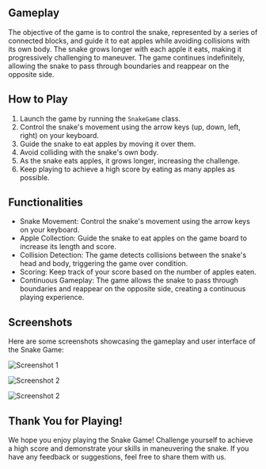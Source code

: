 ## Gameplay

The objective of the game is to control the snake, represented by a series of connected blocks, and guide it to eat apples while avoiding collisions with its own body. The snake grows longer with each apple it eats, making it progressively challenging to maneuver. The game continues indefinitely, allowing the snake to pass through boundaries and reappear on the opposite side.

## How to Play

1. Launch the game by running the `SnakeGame` class.
2. Control the snake's movement using the arrow keys (up, down, left, right) on your keyboard.
3. Guide the snake to eat apples by moving it over them.
4. Avoid colliding with the snake's own body.
5. As the snake eats apples, it grows longer, increasing the challenge.
6. Keep playing to achieve a high score by eating as many apples as possible.

## Functionalities

- Snake Movement: Control the snake's movement using the arrow keys on your keyboard.
- Apple Collection: Guide the snake to eat apples on the game board to increase its length and score.
- Collision Detection: The game detects collisions between the snake's head and body, triggering the game over condition.
- Scoring: Keep track of your score based on the number of apples eaten.
- Continuous Gameplay: The game allows the snake to pass through boundaries and reappear on the opposite side, creating a continuous playing experience.

## Screenshots

Here are some screenshots showcasing the gameplay and user interface of the Snake Game:

![Screenshot 1](https://drive.google.com/uc?export=view&id=18d5BcMJ5gTozn7I5Ipob7I79haX22hI4)

![Screenshot 2](https://drive.google.com/file/d/1rt2PmsXRkOmKatZLnpSS04jWyT6WvBJK/view?usp=sharing)

![Screenshot 2](https://drive.google.com/file/d/1dKY6_ckX4G88XxDtojLxYp4PFV-ORg84/view?usp=sharing)

## Thank You for Playing!

We hope you enjoy playing the Snake Game! Challenge yourself to achieve a high score and demonstrate your skills in maneuvering the snake. If you have any feedback or suggestions, feel free to share them with us.
